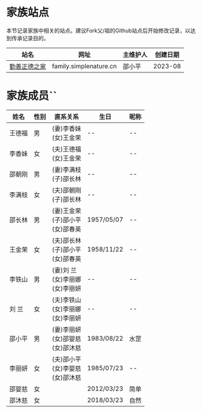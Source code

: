 # 家族站点

本节记录家族中相关的站点。建议Fork父/祖的Github站点后开始修改记录，以达到传承记录目的。


| 站名 | 网址 | 主维护人 | 创建日期 |
| --- | --- | -- | -- |
| [勤善正德之家](https://github.com/shaoxp/family) | family.simplenature.cn | 邵小平 | 2023-08 |

# 家族成员``

| 姓名 | 性别 | 直系关系 | 生日 | 昵称 |
| --- | --- | -- | -- | -- |
| 王德福 | 男 | (妻)李香妹<br>(女)王金荣 | -- | -- |
| 李香妹 | 女 | (夫)王德福<br>(女)王金荣 | -- | -- |
| 邵朝刚 | 男 | (妻)李满枝<br>(子)邵长林 | -- | -- |
| 李满枝 | 女 | (夫)邵朝刚<br>(子)邵长林 | -- | -- |
| 邵长林 | 男 | (妻)王金荣<br>(子)邵小平<br>(女)邵春英 | 1957/05/07 | -- |
| 王金荣 | 女 | (夫)邵长林<br>(子)邵小平<br>(女)邵春英 | 1958/11/22 | -- |
| 李铁山 | 男 | (妻)刘 兰<br>(女)李丽娜<br>(女)李丽妍 | -- | -- |
| 刘 兰 | 女 | (夫)李铁山<br>(女)李丽娜<br>(女)李丽妍 | -- | -- |
| 邵小平 | 男 | (妻)李丽妍<br>(女)邵婴慈<br>(女)邵沐慈 | 1983/08/22 | 水罡 |
| 李丽妍 | 女 | (夫)邵小平<br>(女)李婴慈<br>(女)邵沐慈 | 1985/07/23 | -- |
| 邵婴慈 | 女 |  | 2012/03/23 | 简单 |
| 邵沐慈 | 女 |  | 2018/03/23 | 自然 |